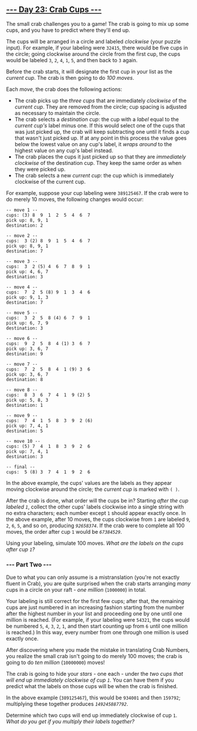 ## [--- Day 23: Crab Cups ---](https://adventofcode.com/2020/day/23)
The small crab challenges you to a game! The crab is going to mix up some
cups, and you have to predict where they'll end up.

The cups will be arranged in a circle and labeled *clockwise* (your puzzle
input). For example, if your labeling were `32415`, there would be five cups
in the circle; going clockwise around the circle from the first cup, the
cups would be labeled `3`, `2`, `4`, `1`, `5`, and then back to `3` again.

Before the crab starts, it will designate the first cup in your list as the
*current cup*. The crab is then going to do *100 moves*.

Each *move*, the crab does the following actions:

 + The crab picks up the *three cups* that are immediately *clockwise* of the
   *current cup*. They are removed from the circle; cup spacing is adjusted
   as necessary to maintain the circle.
 + The crab selects a *destination cup*: the cup with a *label* equal to the
   *current cup's* label minus one. If this would select one of the cups
   that was just picked up, the crab will keep subtracting one until it
   finds a cup that wasn't just picked up. If at any point in this
   process the value goes below the lowest value on any cup's label, it
   *wraps around* to the highest value on any cup's label instead.
 + The crab places the cups it just picked up so that they are
   *immediately clockwise* of the destination cup. They keep the same order
   as when they were picked up.
 + The crab selects a new *current cup*: the cup which is immediately
   clockwise of the current cup.

For example, suppose your cup labeling were `389125467`. If the crab were to
do merely 10 moves, the following changes would occur:

```
-- move 1 --
cups: (3) 8  9  1  2  5  4  6  7 
pick up: 8, 9, 1
destination: 2

-- move 2 --
cups:  3 (2) 8  9  1  5  4  6  7 
pick up: 8, 9, 1
destination: 7

-- move 3 --
cups:  3  2 (5) 4  6  7  8  9  1 
pick up: 4, 6, 7
destination: 3

-- move 4 --
cups:  7  2  5 (8) 9  1  3  4  6 
pick up: 9, 1, 3
destination: 7

-- move 5 --
cups:  3  2  5  8 (4) 6  7  9  1 
pick up: 6, 7, 9
destination: 3

-- move 6 --
cups:  9  2  5  8  4 (1) 3  6  7 
pick up: 3, 6, 7
destination: 9

-- move 7 --
cups:  7  2  5  8  4  1 (9) 3  6 
pick up: 3, 6, 7
destination: 8

-- move 8 --
cups:  8  3  6  7  4  1  9 (2) 5 
pick up: 5, 8, 3
destination: 1

-- move 9 --
cups:  7  4  1  5  8  3  9  2 (6)
pick up: 7, 4, 1
destination: 5

-- move 10 --
cups: (5) 7  4  1  8  3  9  2  6 
pick up: 7, 4, 1
destination: 3

-- final --
cups:  5 (8) 3  7  4  1  9  2  6 
```

In the above example, the cups' values are the labels as they appear moving
clockwise around the circle; the *current cup* is marked with `( )`.

After the crab is done, what order will the cups be in? Starting *after the
cup labeled `1`*, collect the other cups' labels clockwise into a single
string with no extra characters; each number except `1` should appear exactly
once. In the above example, after 10 moves, the cups clockwise from `1` are
labeled `9`, `2`, `6`, `5`, and so on, producing *`92658374`*. If the crab were to
complete all 100 moves, the order after cup `1` would be *`67384529`*.

Using your labeling, simulate 100 moves. *What are the labels on the cups
after cup `1`?*

### --- Part Two ---
Due to what you can only assume is a mistranslation (you're not exactly
fluent in Crab), you are quite surprised when the crab starts arranging
*many* cups in a circle on your raft - *one million* (`1000000`) in total.

Your labeling is still correct for the first few cups; after that, the
remaining cups are just numbered in an increasing fashion starting from the
number after the highest number in your list and proceeding one by one
until one million is reached. (For example, if your labeling were `54321`,
the cups would be numbered `5`, `4`, `3`, `2`, `1`, and then start counting up from `6`
until one million is reached.) In this way, every number from one through
one million is used exactly once.

After discovering where you made the mistake in translating Crab Numbers,
you realize the small crab isn't going to do merely 100 moves; the crab is
going to do *ten million* (`10000000`) moves!

The crab is going to hide your *stars* - one each - under the *two cups that
will end up immediately clockwise of cup `1`*. You can have them if you
predict what the labels on those cups will be when the crab is finished.

In the above example (`389125467`), this would be `934001` and then `159792`;
multiplying these together produces *`149245887792`*.

Determine which two cups will end up immediately clockwise of cup `1`. *What
do you get if you multiply their labels together?*
